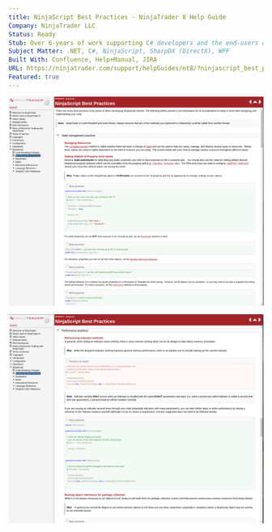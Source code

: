 ```yaml
---
title: NinjaScript Best Practices - NinjaTrader 8 Help Guide
Company: NinjaTrader LLC
Status: Ready
Stub: Over 6-years of work supporting C# developers and the end-users of custom scripts, I accumulated quite a bit of tribal knowledge that was not always clear to end-users how to implement to ensure best performance and maintenance of their custom scripts.. One of my last assignments for NinjaTrader was compiling a list of common scenarios, gotchas, and workarounds to help optimize the code that was distributed through the ecosystem.
Subject Matter: .NET, C#, NinjaScript, SharpDX (DirectX), WPF
Built With: Confluence, Help+Manual, JIRA
URL: https://ninjatrader.com/support/helpGuides/nt8/?ninjascript_best_practices.htm
Featured: true
---
```


![alt text](./img/best.png)

![alt text](./img/best1.png)